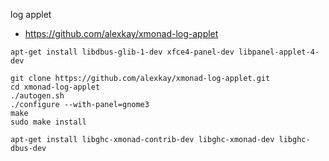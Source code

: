 
log applet
- https://github.com/alexkay/xmonad-log-applet

```
apt-get install libdbus-glib-1-dev xfce4-panel-dev libpanel-applet-4-dev

git clone https://github.com/alexkay/xmonad-log-applet.git
cd xmonad-log-applet
./autogen.sh
./configure --with-panel=gnome3
make
sudo make install
```

```
apt-get install libghc-xmonad-contrib-dev libghc-xmonad-dev libghc-dbus-dev
```


